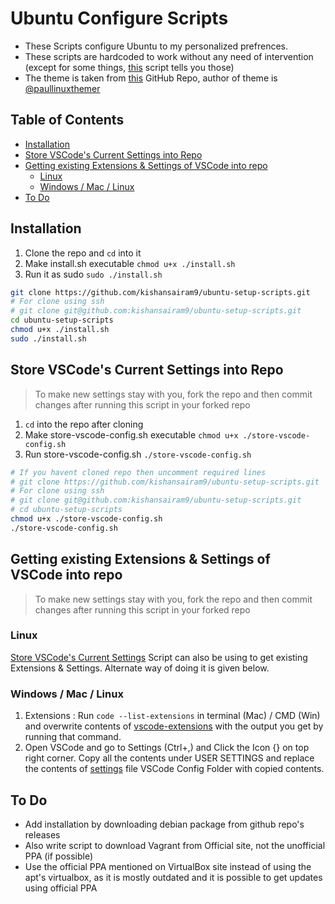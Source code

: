 # Ubuntu Configure Scripts <!-- omit in toc -->

- These Scripts configure Ubuntu to my personalized prefrences.
- These scripts are hardcoded to work without any need of intervention (except for some things, [this](./scripts/to-be-done.sh) script tells you those)
- The theme is taken from [this](https://github.com/paullinuxthemer/Mc-OS-themes) GitHub Repo, author of theme is [@paullinuxthemer](https://github.com/paullinuxthemer)

## Table of Contents <!-- omit in toc -->

- [Installation](#installation)
- [Store VSCode's Current Settings into Repo](#store-vscodes-current-settings-into-repo)
- [Getting existing Extensions & Settings of VSCode into repo](#getting-existing-extensions--settings-of-vscode-into-repo)
  - [Linux](#linux)
  - [Windows / Mac / Linux](#windows--mac--linux)
- [To Do](#to-do)

## Installation

1. Clone the repo and `cd` into it
2. Make install.sh executable `chmod u+x ./install.sh`
3. Run it as sudo `sudo ./install.sh`

```bash
git clone https://github.com/kishansairam9/ubuntu-setup-scripts.git
# For clone using ssh
# git clone git@github.com:kishansairam9/ubuntu-setup-scripts.git
cd ubuntu-setup-scripts
chmod u+x ./install.sh
sudo ./install.sh
```

## Store VSCode's Current Settings into Repo

> To make new settings stay with you, fork the repo and then commit changes after running this script in your forked repo

1. `cd` into the repo after cloning
2. Make store-vscode-config.sh executable `chmod u+x ./store-vscode-config.sh`
3. Run store-vscode-config.sh `./store-vscode-config.sh`

```bash
# If you havent cloned repo then uncomment required lines
# git clone https://github.com/kishansairam9/ubuntu-setup-scripts.git
# For clone using ssh
# git clone git@github.com:kishansairam9/ubuntu-setup-scripts.git
# cd ubuntu-setup-scripts
chmod u+x ./store-vscode-config.sh
./store-vscode-config.sh
```

## Getting existing Extensions & Settings of VSCode into repo

> To make new settings stay with you, fork the repo and then commit changes after running this script in your forked repo

### Linux

[Store VSCode's Current Settings](#store-vscodes-current-settings-into-repo) Script can also be using to get existing Extensions & Settings. Alternate way of doing it is given below.

### Windows / Mac / Linux

1. Extensions : Run `code --list-extensions` in terminal (Mac) / CMD (Win) and overwrite contents of [vscode-extensions](./VSCode-Config/vscode-extensions.txt) with the output you get by running that command.
2. Open VSCode and go to Settings (Ctrl+,) and Click the Icon {} on top right corner. Copy all the contents under USER SETTINGS and replace the contents of [settings](./VSCode-Config/settings.json) file VSCode Config Folder with copied contents.

## To Do

- Add installation by downloading debian package from github repo's releases
- Also write script to download Vagrant from Official site, not the unofficial PPA (if possible)
- Use the official PPA mentioned on VirtualBox site instead of using the apt's virtualbox, as it is mostly outdated and it is possible to get updates using official PPA
